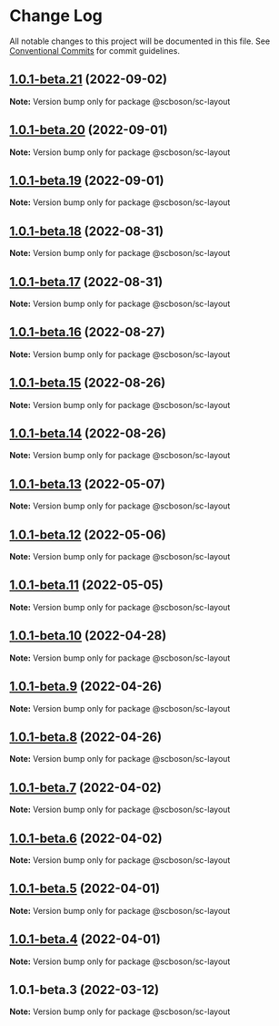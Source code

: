 # Change Log

All notable changes to this project will be documented in this file.
See [Conventional Commits](https://conventionalcommits.org) for commit guidelines.

## [1.0.1-beta.21](http://58.22.61.222:18001/smart-city-ui/sc-boson.git/compare/@scboson/sc-layout@1.0.1-beta.20...@scboson/sc-layout@1.0.1-beta.21) (2022-09-02)

**Note:** Version bump only for package @scboson/sc-layout





## [1.0.1-beta.20](http://58.22.61.222:18001/smart-city-ui/sc-boson.git/compare/@scboson/sc-layout@1.0.1-beta.19...@scboson/sc-layout@1.0.1-beta.20) (2022-09-01)

**Note:** Version bump only for package @scboson/sc-layout





## [1.0.1-beta.19](http://58.22.61.222:18001/smart-city-ui/sc-boson.git/compare/@scboson/sc-layout@1.0.1-beta.18...@scboson/sc-layout@1.0.1-beta.19) (2022-09-01)

**Note:** Version bump only for package @scboson/sc-layout





## [1.0.1-beta.18](http://58.22.61.222:18001/smart-city-ui/sc-boson.git/compare/@scboson/sc-layout@1.0.1-beta.17...@scboson/sc-layout@1.0.1-beta.18) (2022-08-31)

**Note:** Version bump only for package @scboson/sc-layout





## [1.0.1-beta.17](http://58.22.61.222:18001/smart-city-ui/sc-boson.git/compare/@scboson/sc-layout@1.0.1-beta.16...@scboson/sc-layout@1.0.1-beta.17) (2022-08-31)

**Note:** Version bump only for package @scboson/sc-layout





## [1.0.1-beta.16](http://58.22.61.222:18001/smart-city-ui/sc-boson.git/compare/@scboson/sc-layout@1.0.1-beta.15...@scboson/sc-layout@1.0.1-beta.16) (2022-08-27)

**Note:** Version bump only for package @scboson/sc-layout





## [1.0.1-beta.15](http://58.22.61.222:18001/smart-city-ui/sc-boson.git/compare/@scboson/sc-layout@1.0.1-beta.14...@scboson/sc-layout@1.0.1-beta.15) (2022-08-26)

**Note:** Version bump only for package @scboson/sc-layout





## [1.0.1-beta.14](http://58.22.61.222:18001/smart-city-ui/sc-boson.git/compare/@scboson/sc-layout@1.0.1-beta.13...@scboson/sc-layout@1.0.1-beta.14) (2022-08-26)

**Note:** Version bump only for package @scboson/sc-layout





## [1.0.1-beta.13](http://58.22.61.222:18001/smart-city-ui/sc-boson.git/compare/@scboson/sc-layout@1.0.1-beta.12...@scboson/sc-layout@1.0.1-beta.13) (2022-05-07)

**Note:** Version bump only for package @scboson/sc-layout





## [1.0.1-beta.12](http://58.22.61.222:18001/smart-city-ui/sc-boson.git/compare/@scboson/sc-layout@1.0.1-beta.11...@scboson/sc-layout@1.0.1-beta.12) (2022-05-06)

**Note:** Version bump only for package @scboson/sc-layout





## [1.0.1-beta.11](http://58.22.61.222:18001/smart-city-ui/sc-boson.git/compare/@scboson/sc-layout@1.0.1-beta.10...@scboson/sc-layout@1.0.1-beta.11) (2022-05-05)

**Note:** Version bump only for package @scboson/sc-layout





## [1.0.1-beta.10](http://58.22.61.222:18001/smart-city-ui/sc-boson.git/compare/@scboson/sc-layout@1.0.1-beta.9...@scboson/sc-layout@1.0.1-beta.10) (2022-04-28)

**Note:** Version bump only for package @scboson/sc-layout





## [1.0.1-beta.9](http://58.22.61.222:18001/smart-city-ui/sc-boson.git/compare/@scboson/sc-layout@1.0.1-beta.8...@scboson/sc-layout@1.0.1-beta.9) (2022-04-26)

**Note:** Version bump only for package @scboson/sc-layout





## [1.0.1-beta.8](http://58.22.61.222:18001/smart-city-ui/sc-boson.git/compare/@scboson/sc-layout@1.0.1-beta.7...@scboson/sc-layout@1.0.1-beta.8) (2022-04-26)

**Note:** Version bump only for package @scboson/sc-layout





## [1.0.1-beta.7](http://58.22.61.222:18001/smart-city-ui/sc-boson.git/compare/@scboson/sc-layout@1.0.1-beta.6...@scboson/sc-layout@1.0.1-beta.7) (2022-04-02)

**Note:** Version bump only for package @scboson/sc-layout





## [1.0.1-beta.6](http://58.22.61.222:18001/smart-city-ui/sc-boson.git/compare/@scboson/sc-layout@1.0.1-beta.5...@scboson/sc-layout@1.0.1-beta.6) (2022-04-02)

**Note:** Version bump only for package @scboson/sc-layout





## [1.0.1-beta.5](http://58.22.61.222:18001/smart-city-ui/sc-boson.git/compare/@scboson/sc-layout@1.0.1-beta.4...@scboson/sc-layout@1.0.1-beta.5) (2022-04-01)

**Note:** Version bump only for package @scboson/sc-layout





## [1.0.1-beta.4](http://58.22.61.222:18001/smart-city-ui/sc-boson.git/compare/@scboson/sc-layout@1.0.1-beta.3...@scboson/sc-layout@1.0.1-beta.4) (2022-04-01)

**Note:** Version bump only for package @scboson/sc-layout





## 1.0.1-beta.3 (2022-03-12)

**Note:** Version bump only for package @scboson/sc-layout

